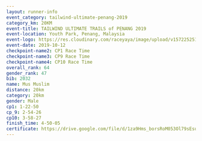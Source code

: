 ```yaml
---
layout: runner-info 
event_category: tailwind-ultimate-penang-2019 
category_km: 20KM 
event-title: TAILWIND ULTIMATE TRAILS of PENANG 2019 
event-location: Youth Park, Penang, Malaysia 
event-logo: https://res.cloudinary.com/raceyaya/image/upload/v1572252513/logo/utop-2019_h9tzys.jpg 
event-date: 2019-10-12 
checkpoint-name2: CP1 Race Time 
checkpoint-name3: CP9 Race Time 
checkpoint-name4: CP10 Race Time 
overall_rank: 64
gender_rank: 47
bib: 2032
name: Mus Muslim
distance: 20km
category: 20km
gender: Male
cp1: 1-22-50
cp_9: 2-54-26
cp10: 3-58-27
finish_time: 4-50-05
certificate: https://drive.google.com/file/d/1za9Hms_borsRoM053Ol79sEsuSfuIhH1/view?usp=sharing
---
```


